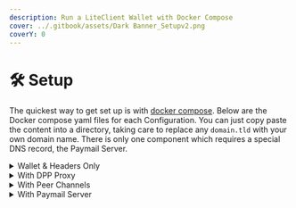 ```yaml
---
description: Run a LiteClient Wallet with Docker Compose
cover: ../.gitbook/assets/Dark Banner_Setupv2.png
coverY: 0
---
```


# 🛠 Setup

The quickest way to get set up is with [docker compose](https://docs.docker.com/compose/). Below are the Docker compose yaml files for each Configuration. You can just copy paste the content into a directory, taking care to replace any `domain.tld` with your own domain name. There is only one component which requires a special DNS record, the Paymail Server.&#x20;

<details>

<summary>Wallet &#x26; Headers Only</summary>

```yaml
version: "3.7"

services:
  payd:
    restart: always
    image: libsv/payd:0.1.13
    environment:
      DB_DSN: "file:paydb/wallet.db?cache=shared&_foreign_keys=true"
      DB_SCHEMA_PATH: "migrations"
      MAPI_CALLBACK_URL: "https://domain.tld/api/v1/proofs" # replace domain with yours
      MAPI_CALLBACK_HOST: "https://domain.tld"
      MAPI_MINERURL: "https://mapi.taal.com"
      MAPI_TOKEN: "Bearer mainnet_3af382fadbc448b15cc4133242ac2621" # get credentials from https://console.taal.com
      MAPI_MINERNAME: "TAAL"
      TRANSPORT_SOCKETS_ENABLED: "false"
      DPP_HOST: "http://dpp:8445"
      WALLET_NETWORK: "mainnet"
      # Peer Channels Service provided by Bitcoin Association.
      # Not possible to run without Peer Channels without modifying code.
      PEERCHANNELS_HOST: "infra.bitcoinsv.io"
      PEERCHANNELS_PATH: "peerchannels"
      PEERCHANNELS_TLS: 'true'
    ports:
      - 8443:8443
    networks:
      - bitcoin-lite-client
    volumes:
      - bitcoin-lite-client-data:/data

  headersv:
    restart: always
    image: bitcoinsv/block-headers-client:2.0.2
    container_name: headersv
    volumes:
      - bitcoin-lite-client-data:/tmp/jcl
    environment:
      - SPRING_PROFILES_ACTIVE=bsv-mainnet
      - _JAVA_OPTIONS=-XX:+UseContainerSupport -XX:MaxRAMPercentage=75 -Dlogging.level.ROOT=DEBUG
    ports:
      - 8080:8080
    networks:
      - bitcoin-lite-client

networks:
  bitcoin-lite-client:
    name: bitcoin-lite-client
    external: false

volumes:
  bitcoin-lite-client-data:
    external: false
```

</details>

<details>

<summary>With DPP Proxy</summary>

```yaml
# add to the existing compose yml

services:
  dpp-proxy:
    container_name: dpp-proxy
    image: bitcoinsv/dpp-proxy
    environment:
      TRANSPORT_MODE: hybrid
      SERVER_FQDN: 'https://your-domain.tld' # add real domain
      SERVER_HOST: "dpp-proxy"
      SERVER_PORT: ":8445"
    ports:
      - "8445:8445"
    networks:
      - lite-client
    extra_hosts:
      - "host.docker.internal:host-gateway"
```

</details>

<details>

<summary>With Peer Channels</summary>

```yaml
# add to the existing compose yml
 
services:
  peer-channels-db:
    container_name: peer-channels-db
    image: postgres
    volumes:
      - peer-channels-volume:/var/lib/postgresql/data
    environment:
      POSTGRES_PASSWORD: postgres
    networks:
      - lite-client

  peer-channels-api:
    container_name: peer-channels
    image: bitcoinsv/spvchannels:latest
    command: -startup
    ports:
      - "${HTTPSPORT}:443"
    links:
      - peer-channels-db:peer-channels-db
    depends_on:
      - peer-channels-db
    volumes:
      - ./config/:/config/:ro
    environment:
      - AppConfiguration:DBConnectionString=Server=spvchannels-db;Port=5432;User Id=channels;Password=channels;Database=channels;
      - AppConfiguration:DBConnectionStringDDL=Server=spvchannels-db;Port=5432;User Id=channelsddl;Password=channels;Database=channels;
      - AppConfiguration:DBConnectionStringMaster=Server=spvchannels-db;Port=5432;User Id=postgres;Password=postgres;Database=channels;
      - AppConfiguration:NotificationTextNewMessage=${NOTIFICATIONTEXTNEWMESSAGE}
      - AppConfiguration:MaxMessageContentLength=${MAXMESSAGECONTENTLENGTH}
      - AppConfiguration:ChunkedBufferSize=${CHUNKEDBUFFERSIZE}
      - AppConfiguration:TokenSize=${TOKENSIZE}
      - AppConfiguration:CacheSize=${CACHESIZE}
      - AppConfiguration:CacheSlidingExpirationTime=${CACHESLIDINGEXPIRATIONTIME}
      - AppConfiguration:CacheAbsoluteExpirationTime=${CACHEABSOLUTEEXPIRATIONTIME}
      - AppConfiguration:FirebaseCredentialsFilePath=/config/${FIREBASECREDENTIALSFILENAME}
      - ASPNETCORE_ENVIRONMENT=Production
      - ASPNETCORE_NPGSQLLOGMANAGER=${NPGSQLLOGMANAGER}
      - ASPNETCORE_URLS=https://+:443
      - ASPNETCORE_HTTPS_PORT=${HTTPSPORT}
      - ASPNETCORE_Kestrel__Certificates__Default__Password=${CERTIFICATESPASSWORD}
      - ASPNETCORE_Kestrel__Certificates__Default__Path=/config/${CERTIFICATEFILENAME}
    networks:
      - lite-client
      
volumes:
  peer-channels-volume:

```

</details>

<details>

<summary>With Paymail Server</summary>

Requires DNS records and inital database migration - details on the dedicated documentation page: [Paymail Server](../toolbox-components/paymail-server/).

```yaml
# add to existing componse file

services:
  paymail:
    image: bitcoinsv/paymail-server
    restart: always
    environment:
      DB_DSN: "file:paydb/paymail.db?cache=shared&_foreign_keys=true"
      DB_SCHEMA_PATH: "migrations/paymail"
      DOMAIN_TLD: "yourdomain.tld"
      PAYMAIL_ROOT: "https://yourdomain.tld"
      PAYD_HOST: "payd"
      PAYD_PORT: ":8443"
    volumes:
      - bitcoin-lite-client-data:/paydb
    ports:
      - "8446:8446"
    networks:
      - bitcoin-lite-client

```

</details>

